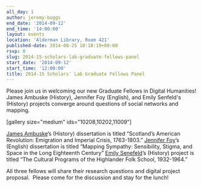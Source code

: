 ```yaml
---
all_day: 1
author: jeremy-boggs
end_date: '2014-09-12'
end_time: '14:00:00'
layout: events
location: 'Alderman Library, Room 421'
published-date: 2014-08-25 10:18:19+00:00
rsvp: 0
slug: 2014-15-scholars-lab-graduate-fellows-panel
start_date: '2014-09-12'
start_time: '12:00:00'
title: 2014-15 Scholars' Lab Graduate Fellows Panel
---
```


Please join us in welcoming our new Graduate Fellows in Digital Humanities! James Ambuske (History), Jennifer Foy (English), and Emily Senfeld's (History) projects converge around questions of social networks and mapping.

[gallery size="medium" ids="10208,10202,11009"]

[James Ambuske](http://scholarslab.org/people/james-ambuske/)’s (History) dissertation is titled “Scotland’s American Revolution: Emigration and Imperial Crisis, 1763-1803.”
[Jennifer Foy](http://scholarslab.org/people/jennifer-foy/)’s (English) dissertation is titled “Mapping Sympathy: Sensibility, Stigma, and Space in the Long Eighteenth Century”
[Emily Senefeld](http://scholarslab.org/people/emily-senefeld/)’s (History) project is titled “The Cultural Programs of the Highlander Folk School, 1932-1964.”

All three fellows will share their research questions and digital project proposal.  Please come for the discussion and stay for the lunch!
